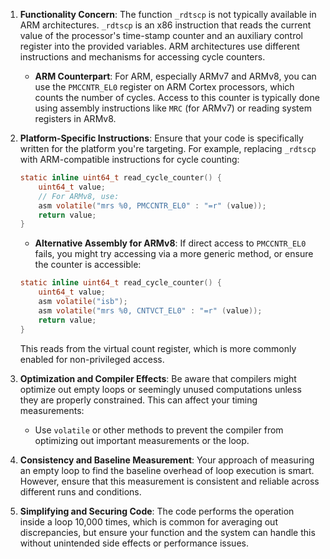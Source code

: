 1. **Functionality Concern**: The function `_rdtscp` is not typically available in ARM architectures. `_rdtscp` is an x86 instruction that reads the current value of the processor's time-stamp counter and an auxiliary control register into the provided variables. ARM architectures use different instructions and mechanisms for accessing cycle counters.

    - **ARM Counterpart**: For ARM, especially ARMv7 and ARMv8, you can use the `PMCCNTR_EL0` register on ARM Cortex processors, which counts the number of cycles. Access to this counter is typically done using assembly instructions like `MRC` (for ARMv7) or reading system registers in ARMv8.

2. **Platform-Specific Instructions**: Ensure that your code is specifically written for the platform you're targeting. For example, replacing `_rdtscp` with ARM-compatible instructions for cycle counting:

    ```c
    static inline uint64_t read_cycle_counter() {
        uint64_t value;
        // For ARMv8, use:
        asm volatile("mrs %0, PMCCNTR_EL0" : "=r" (value));
        return value;
    }
    ```
    - **Alternative Assembly for ARMv8**: If direct access to `PMCCNTR_EL0` fails, you might try accessing via a more generic method, or ensure the counter is accessible:
    ```c
    static inline uint64_t read_cycle_counter() {
        uint64_t value;
        asm volatile("isb");
        asm volatile("mrs %0, CNTVCT_EL0" : "=r" (value));
        return value;
    }
    ```
    This reads from the virtual count register, which is more commonly enabled for non-privileged access.

3. **Optimization and Compiler Effects**: Be aware that compilers might optimize out empty loops or seemingly unused computations unless they are properly constrained. This can affect your timing measurements:

    - Use `volatile` or other methods to prevent the compiler from optimizing out important measurements or the loop.

4. **Consistency and Baseline Measurement**: Your approach of measuring an empty loop to find the baseline overhead of loop execution is smart. However, ensure that this measurement is consistent and reliable across different runs and conditions.

5. **Simplifying and Securing Code**: The code performs the operation inside a loop 10,000 times, which is common for averaging out discrepancies, but ensure your function and the system can handle this without unintended side effects or performance issues.